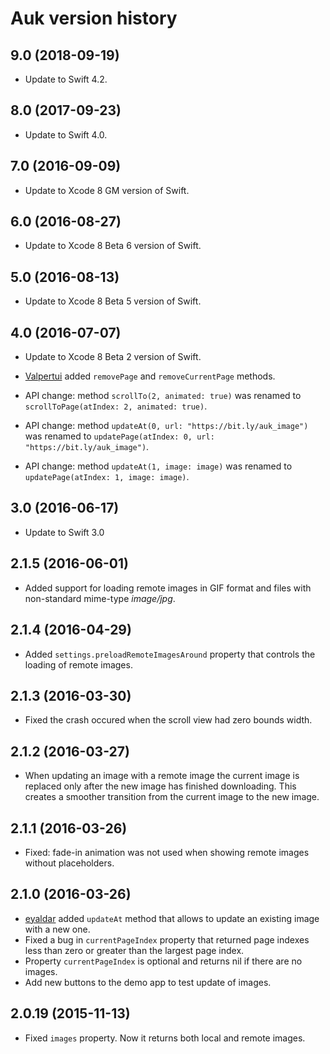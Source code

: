 # Auk version history

## 9.0 (2018-09-19)

* Update to Swift 4.2.


## 8.0 (2017-09-23)

* Update to Swift 4.0.


## 7.0 (2016-09-09)

* Update to Xcode 8 GM version of Swift.


## 6.0 (2016-08-27)

* Update to Xcode 8 Beta 6 version of Swift.


## 5.0 (2016-08-13)

* Update to Xcode 8 Beta 5 version of Swift.


## 4.0 (2016-07-07)

* Update to Xcode 8 Beta 2 version of Swift.

* [Valpertui](https://github.com/Valpertui) added `removePage` and `removeCurrentPage` methods.

* API change: method `scrollTo(2, animated: true)` was renamed to `scrollToPage(atIndex: 2, animated: true)`.

* API change: method `updateAt(0, url: "https://bit.ly/auk_image")` was renamed to `updatePage(atIndex: 0, url: "https://bit.ly/auk_image")`.

* API change: method `updateAt(1, image: image)` was renamed to `updatePage(atIndex: 1, image: image)`.


## 3.0 (2016-06-17)

* Update to Swift 3.0


## 2.1.5 (2016-06-01)

* Added support for loading remote images in GIF format and files with non-standard mime-type *image/jpg*.


## 2.1.4 (2016-04-29)

* Added `settings.preloadRemoteImagesAround` property that controls the loading of remote images.


## 2.1.3 (2016-03-30)

* Fixed the crash occured when the scroll view had zero bounds width.


## 2.1.2 (2016-03-27)

* When updating an image with a remote image the current image is replaced only after the new image has finished downloading. This creates a smoother transition from the current image to the new image.


## 2.1.1 (2016-03-26)

* Fixed: fade-in animation was not used when showing remote images without placeholders.


## 2.1.0 (2016-03-26)

* [eyaldar](https://github.com/eyaldar) added `updateAt` method that allows to update an existing image with a new one.
* Fixed a bug in `currentPageIndex` property that returned page indexes less than zero or greater than the largest page index.
* Property `currentPageIndex` is optional and returns nil if there are no images.
* Add new buttons to the demo app to test update of images.


## 2.0.19 (2015-11-13)

* Fixed `images` property. Now it returns both local and remote images.